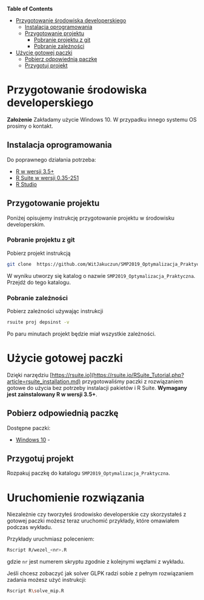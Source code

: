 
<!-- markdown-toc start - Don't edit this section. Run M-x markdown-toc-refresh-toc -->
**Table of Contents**

- [Przygotowanie środowiska developerskiego](#przygotowanie-środowiska-developerskiego)
    - [Instalacja oprogramowania](#instalacja-oprogramowania)
    - [Przygotowanie projektu](#przygotowanie-projektu)
        - [Pobranie projektu z git](#pobranie-projektu-z-git)
        - [Pobranie zależności](#pobranie-zależności)
- [Użycie gotowej paczki](#użycie-gotowej-paczki)
    - [Pobierz odpowiednią paczkę](#pobierz-odpowiednią-paczkę)
    - [Przygotuj projekt](#przygotuj-projekt)

<!-- markdown-toc end -->

# Przygotowanie środowiska developerskiego #

**Założenie** Zakładamy użycie Windows 10. W przypadku innego systemu OS prosimy o kontakt.

## Instalacja oprogramowania ##

Do poprawnego działania potrzeba:

* [R w wersji 3.5+](https://cloud.r-project.org/)
* [R Suite w wersji 0.35-251](https://rsuite.io/RSuite_Tutorial.php?article=rsuite_installation.md)
* [R Studio](https://rstudio.com)

## Przygotowanie projektu ##

Poniżej opisujemy instrukcję przygotowanie projektu w środowisku developerskim. 

### Pobranie projektu z git ###

Pobierz projekt instrukcją
```bash
git clone  https://github.com/WitJakuczun/SMP2019_Optymalizacja_Praktyczna.git
```

W wyniku utworzy się katalog o nazwie `SMP2019_Optymalizacja_Praktyczna`. Przejdź do tego katalogu.

### Pobranie zależności ###

Pobierz zależności używając instrukcji

```bash
rsuite proj depsinst -v
```

Po paru minutach projekt będzie miał wszystkie zależności.

# Użycie gotowej paczki #

Dzięki narzędziu [https://rsuite.io](https://rsuite.io/RSuite_Tutorial.php?article=rsuite_installation.md) przygotowaliśmy paczki z rozwiązaniem gotowe do użycia bez potrzeby instalacji pakietów i R Suite. **Wymagany jest zainstalowany R w wersji 3.5+**.

## Pobierz odpowiednią paczkę ##

Dostępne paczki:

* [Windows 10](https://s3.eu-central-1.amazonaws.com/wlog-share/SMP2019/Windows10_SMP2019_Optymalizacja_Praktyczna_1.0x.zip) -

## Przygotuj projekt ##

Rozpakuj paczkę do katalogu `SMP2019_Optymalizacja_Praktyczna`.

# Uruchomienie rozwiązania #
Niezależnie czy tworzyłeś środowisko developerskie czy skorzystałeś z gotowej paczki możesz teraz uruchomić przykłady, które omawiałem podczas wykładu.

Przykłady uruchmiasz poleceniem:

```bash
Rscript R/wezel_<nr>.R
```
gdzie `nr` jest numerem skryptu zgodnie z kolejnymi węzłami z wykładu.

Jeśli chcesz zobaczyć jak solver GLPK radzi sobie z pełnym rozwiązaniem zadania możesz użyć instrukcji:

```bash
Rscript R\solve_mip.R
```

